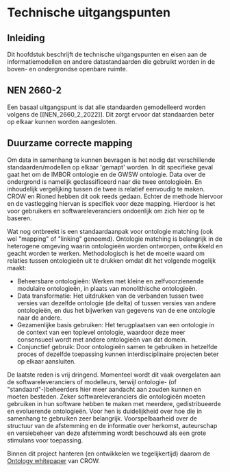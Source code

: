 # Technische uitgangspunten

## Inleiding

Dit hoofdstuk beschrijft de technische uitgangspunten en eisen aan de informatiemodellen en andere datastandaarden die gebruikt worden in de boven- en ondergrondse openbare ruimte.

## NEN 2660-2
Een basaal uitgangspunt is dat alle standaarden gemodelleerd worden volgens de [[NEN_2660_2_2022]]. Dit zorgt ervoor dat standaarden beter op elkaar kunnen worden aangesloten.

## Duurzame correcte mapping

Om data in samenhang te kunnen bevragen is het nodig dat verschillende standaarden/modellen op elkaar 'gemapt' worden. In dit specifieke geval gaat het om de IMBOR ontologie en de GWSW ontologie. Data over de ondergrond is namelijk geclassificeerd naar die twee ontologieën. En inhoudelijk vergelijking tussen de twee is relatief eenvoudig te maken. CROW en Rioned hebben dit ook reeds gedaan. Echter de methode hiervoor en de vastlegging hiervan is specifiek voor deze mapping. Hierdoor is het voor gebruikers en softwareleveranciers ondoenlijk om zich hier op te baseren.

Wat nog ontbreekt is een standaardaanpak voor ontologie matching (ook wel "mapping" of "linking" genoemd). Ontologie matching is belangrijk in de heterogene omgeving waarin ontologieën worden ontworpen, ontwikkeld en geacht worden te werken. Methodologisch is het de moeite waard om relaties tussen ontologieën uit te drukken omdat dit het volgende mogelijk maakt:

* Beheersbare ontologieën: Werken met kleine en zelfvoorzienende modulaire ontologieën, in plaats van monolithische ontologieën.
* Data transformatie: Het uitdrukken van de verbanden tussen twee versies van dezelfde ontologie (de delta) of tussen versies van andere ontologieën, en dus het bijwerken van gegevens van de ene ontologie naar de andere.
* Gezamenlijke basis gebruiken: Het terugplaatsen van een ontologie in de context van een toplevel ontologie, waardoor deze meer consensueel wordt met andere ontologieën van dat domein.
* Conjunctief gebruik: Door ontologieën samen te gebruiken in hetzelfde proces of dezelfde toepassing kunnen interdisciplinaire projecten beter op elkaar aansluiten.

De laatste reden is vrij dringend. Momenteel wordt dit vaak overgelaten aan de softwareleveranciers of modelleurs, terwijl ontologie- (of "standaard"-)beheerders hier meer aandacht aan zouden kunnen en moeten besteden. Zeker softwareleveranciers die ontologieën moeten gebruiken in hun software hebben te maken met meerdere, gedistribueerde en evoluerende ontologieën. Voor hen is duidelijkheid over hoe die in samenhang te gebruiken zeer belangrijk. Voorspelbaarheid over de structuur van de afstemming en de informatie over herkomst, auteurschap en versiebeheer van deze afstemming wordt beschouwd als een grote stimulans voor toepassing.

Binnen dit project hanteren (en ontwikkelen we tegelijkertijd) daarom de [Ontology whitepaper](https://docs.crow.nl/ontology-alignment/whitepaper/) van CROW.
